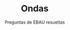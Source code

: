 ---
title: Ondas
subtitle: Preguntas de EBAU resueltas
summary: Preguntas de EBAU resueltas.
tags:
- EBAU
- ondas
categories:
- Física

_build:
  render: never

# Optional external URL for project (replaces project detail page).
external_link: "https://drive.google.com/file/d/0B6t6-aLmKtoLX3VNbElWUHhHdGM/view"

image:
  caption: Imagen de [**Arek Socha**](https://pixabay.com/es/users/qimono-1962238/) en [Pixabay](https://pixabay.com/es/)
  focal_point: Smart
---